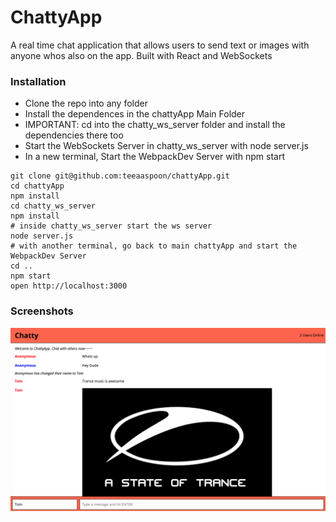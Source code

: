 # ChattyApp

A real time chat application that allows users to send text or images with anyone whos also on the app. Built with React and WebSockets

### Installation

-   Clone the repo into any folder <br />
-   Install the dependences in the chattyApp Main Folder <br />
-   IMPORTANT: cd into the chatty_ws_server folder and install the dependencies there too <br />
-   Start the WebSockets Server in chatty_ws_server with node server.js <br />
-   In a new terminal, Start the WebpackDev Server with npm start

```
git clone git@github.com:teeaaspoon/chattyApp.git
cd chattyApp
npm install
cd chatty_ws_server
npm install
# inside chatty_ws_server start the ws server
node server.js
# with another terminal, go back to main chattyApp and start the WebpackDev Server
cd ..
npm start
open http://localhost:3000
```

### Screenshots

!["Screenshot of chattyApp"](https://github.com/teeaaspoon/chattyApp/blob/master/docs/ChattyApp%20Screenshot.png)
